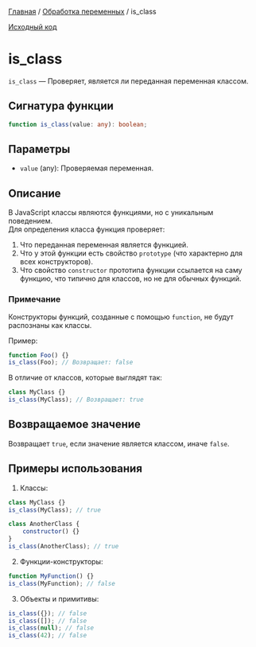[Главная](../../README.md) / [Обработка переменных](../variables.md) / is_class

[Исходный код](../../src/variables/is_class.mjs)

# is_class

`is_class` &mdash; Проверяет, является ли переданная переменная классом.

## Сигнатура функции

```ts
function is_class(value: any): boolean;
```

## Параметры

-   `value` (any): Проверяемая переменная.

## Описание

В JavaScript классы являются функциями, но с уникальным поведением.  
Для определения класса функция проверяет:

1. Что переданная переменная является функцией.
2. Что у этой функции есть свойство `prototype` (что характерно для всех конструкторов).
3. Что свойство `constructor` прототипа функции ссылается на саму функцию, что типично для классов,
   но не для обычных функций.

### Примечание

Конструкторы функций, созданные с помощью `function`, не будут распознаны как классы.

Пример:

```js
function Foo() {}
is_class(Foo); // Возвращает: false
```

В отличие от классов, которые выглядят так:

```js
class MyClass {}
is_class(MyClass); // Возвращает: true
```

## Возвращаемое значение

Возвращает `true`, если значение является классом, иначе `false`.

## Примеры использования

1. Классы:

```js
class MyClass {}
is_class(MyClass); // true

class AnotherClass {
    constructor() {}
}
is_class(AnotherClass); // true
```

2. Функции-конструкторы:

```js
function MyFunction() {}
is_class(MyFunction); // false
```

3. Объекты и примитивы:

```js
is_class({}); // false
is_class([]); // false
is_class(null); // false
is_class(42); // false
```
